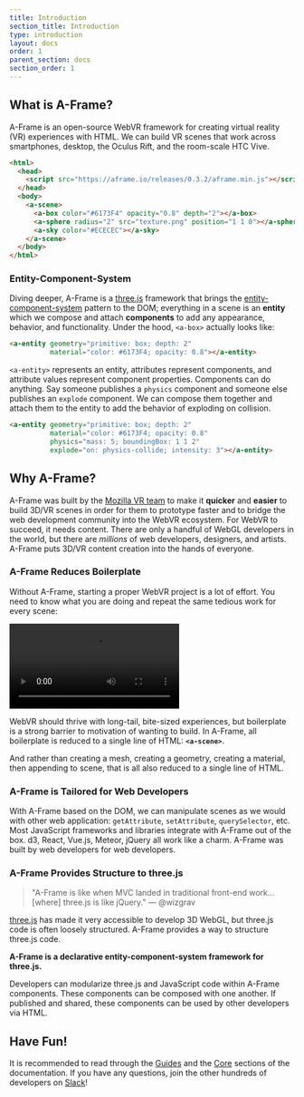 ```yaml
---
title: Introduction
section_title: Introduction
type: introduction
layout: docs
order: 1
parent_section: docs
section_order: 1
---
```


## What is A-Frame?

A-Frame is an open-source WebVR framework for creating virtual reality (VR)
experiences with HTML. We can build VR scenes that work across smartphones,
desktop, the Oculus Rift, and the room-scale HTC Vive.

```html
<html>
  <head>
    <script src="https://aframe.io/releases/0.3.2/aframe.min.js"></script>
  </head>
  <body>
    <a-scene>
      <a-box color="#6173F4" opacity="0.8" depth="2"></a-box>
      <a-sphere radius="2" src="texture.png" position="1 1 0"></a-sphere>
      <a-sky color="#ECECEC"></a-sky>
    </a-scene>
  </body>
</html>
```

### Entity-Component-System

[ecs]: ../core/index.md
[three]: http://threejs.org/

Diving deeper, A-Frame is a [three.js][three] framework that brings the
[entity-component-system][ecs] pattern to the DOM; everything in a scene is an
**entity** which we compose and attach **components** to add any appearance,
behavior, and functionality. Under the hood, `<a-box>` actually looks like:

```html
<a-entity geometry="primitive: box; depth: 2"
          material="color: #6173F4; opacity: 0.8"></a-entity>
```

`<a-entity>` represents an entity, attributes represent components, and
attribute values represent component properties. Components can do anything. Say
someone publishes a `physics` component and someone else publishes an `explode`
component. We can compose them together and attach them to the entity to add
the behavior of exploding on collision.

```html
<a-entity geometry="primitive: box; depth: 2"
          material="color: #6173F4; opacity: 0.8"
          physics="mass: 5; boundingBox: 1 1 2"
          explode="on: physics-collide; intensity: 3"></a-entity>
```

## Why A-Frame?

[mozvr]: http://mozvr.com

A-Frame was built by the [Mozilla VR team][mozvr] to make it **quicker** and
**easier** to build 3D/VR scenes in order for them to prototype faster and to
bridge the web development community into the WebVR ecosystem. For WebVR to
succeed, it needs content. There are only a handful of WebGL developers in the
world, but there are *millions* of web developers, designers, and artists.
A-Frame puts 3D/VR content creation into the hands of everyone.

### A-Frame Reduces Boilerplate

Without A-Frame, starting a proper WebVR project is a lot of effort. You need
to know what you are doing and repeat the same tedious work for every scene:

<video autoplay loop src="/videos/boilerplate.mp4"></video>

WebVR should thrive with long-tail, bite-sized experiences, but boilerplate is
a strong barrier to motivation of wanting to build. In A-Frame, all boilerplate
is reduced to a single line of HTML: **`<a-scene>`**.

And rather than creating a mesh, creating a geometry, creating a material, then
appending to scene, that is all also reduced to a single line of HTML.

### A-Frame is Tailored for Web Developers

With A-Frame based on the DOM, we can manipulate scenes as we would with other
web application: `getAttribute`, `setAttribute`, `querySelector`, etc.  Most
JavaScript frameworks and libraries integrate with A-Frame out of the box.  d3,
React, Vue.js, Meteor, jQuery all work like a charm. A-Frame was built by web
developers for web developers.

### A-Frame Provides Structure to three.js

> "A-Frame is like when MVC landed in traditional front-end work...[where]
three.js is like jQuery." &mdash; @wizgrav

[three.js][three] has made it very accessible to develop 3D WebGL, but three.js
code is often loosely structured. A-Frame provides a way to structure three.js
code.

**A-Frame is a declarative entity-component-system framework for three.js.**

Developers can modularize three.js and JavaScript code within A-Frame
components. These components can be composed with one another. If published and
shared, these components can be used by other developers via HTML.

## Have Fun!

[guides]: ../guides
[core]: ../core/index.md
[slack]: https://aframevr-slack.herokuapp.com/

It is recommended to read through the [Guides][guides] and the [Core][core]
sections of the documentation. If you have any questions, join the other
hundreds of developers on [Slack][slack]!
